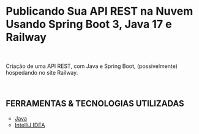 <h1>Publicando Sua API REST na Nuvem Usando Spring Boot 3, Java 17 e Railway</h1>

<br />

<p>
    Criação de uma API REST, com Java e Spring Boot, (possivelmente) hospedando no site Railway.
</p>

<br />

<h2>FERRAMENTAS & TECNOLOGIAS UTILIZADAS</h2>

<ul style="list-style-type:circle">
    <li>
        <a href="https://docs.oracle.com/en/java/" target="_blank">
            Java
        </a>
    </li>
    <li>
        <a href="https://www.jetbrains.com/idea/" target="_blank">
            IntelliJ IDEA
        </a>
    </li>
    
</ul>

<br />
